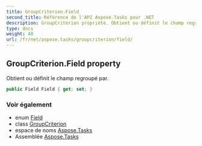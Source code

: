 ```yaml
---
title: GroupCriterion.Field
second_title: Référence de l'API Aspose.Tasks pour .NET
description: GroupCriterion propriété. Obtient ou définit le champ regroupé par.
type: docs
weight: 40
url: /fr/net/aspose.tasks/groupcriterion/field/
---
```

## GroupCriterion.Field property

Obtient ou définit le champ regroupé par.

```csharp
public Field Field { get; set; }
```

### Voir également

* enum [Field](../../field/)
* class [GroupCriterion](../)
* espace de noms [Aspose.Tasks](../../groupcriterion/)
* Assemblée [Aspose.Tasks](../../../)


